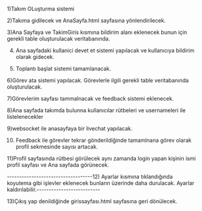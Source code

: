 1)Takım OLuşturma sistemi

2)Takıma gidilecek ve AnaSayfa.html sayfasına yönlendirilecek.

3)Ana Sayfaya ve TakimGiris kısmına  bildirim alanı eklenecek bunun için gerekli table oluşturulacak veritabanında.

4) Ana sayfadaki kullanici devet et sistemi yapılacak ve kullanıcıya bildirim olarak gidecek.
   
6) Toplantı başlat sistemi tamamlanacak.
   
6)Görev ata sistemi yapılacak. Görevlerle ilgili gerekli table veritabanında oluşturulacak.

7)Görevlerim sayfası tammalnacak ve feedback sistemi eklenecek.

8)Ana sayfada takımda bulunna kullanıcılar rütbeleri ve usernameleri ile listelenecekler

9)websocket ile anasayfaya bir livechat yapılacak.

10) Feedback ile görevler tekrar gönderildiğinde tamamlnana görev olarak profil sekmesinde sayısı artacak.
    
11)Profil sayfasında rütbesi görülecek aynı zamanda login yapan kişinin ismi profil sayfası ve Ana sayfada görünecek.

-----------------------------------12) Ayarlar kısmına tıklandığında koyutema gibi işlevler eklenecek bunların üzerinde daha durulacak. Ayarlar kaldırılabilir.--------------------------

13)Çıkış yap denildiğinde girissayfası.html sayfasına geri dönülecek.
